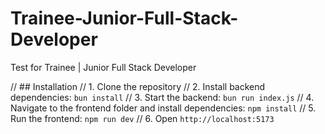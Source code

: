 # Trainee-Junior-Full-Stack-Developer
Test for Trainee | Junior Full Stack Developer

// ## Installation
// 1. Clone the repository
// 2. Install backend dependencies: `bun install`
// 3. Start the backend: `bun run index.js`
// 4. Navigate to the frontend folder and install dependencies: `npm install`
// 5. Run the frontend: `npm run dev`
// 6. Open `http://localhost:5173`
